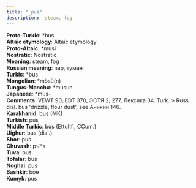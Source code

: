 ```yaml
---
title: " pus"
description:  steam, fog
---
```


<strong>Proto-Turkic</strong>:  *bus<br>
<strong>Altaic etymology</strong>:  Altaic etymology<br>
<strong> Proto-Altaic</strong>:  *mùsi<br>
<strong>Nostratic</strong>:  Nostratic<br>
<strong>Meaning</strong>:  steam, fog<br>
<strong>Russian meaning</strong>:  пар, туман<br>
<strong>Turkic</strong>:  *bus<br>
<strong>Mongolian</strong>:  *mösü(n)<br>
<strong>Tungus-Manchu</strong>:  *musun<br>
<strong>Japanese</strong>:  *mùs-<br>
<strong>Comments</strong>:  VEWT 90, EDT 370, ЭСТЯ 2, 277, Лексика 34. Turk. > Russ. dial. bus 'drizzle, flour dust', see Аникин 146.<br>
<strong>Karakhanid</strong>:  bus (MK)<br>
<strong>Turkish</strong>:  pus<br>
<strong>Middle Turkic</strong>:  bus (Ettuhf., CCum.)<br>
<strong>Uighur</strong>:  bus (dial.)<br>
<strong>Shor</strong>:  pus<br>
<strong>Chuvash</strong>:  pъʷs<br>
<strong>Tuva</strong>:  bus<br>
<strong>Tofalar</strong>:  bus<br>
<strong>Noghai</strong>:  pus<br>
<strong>Bashkir</strong>:  boɵ<br>
<strong>Kumyk</strong>:  pus<br>


